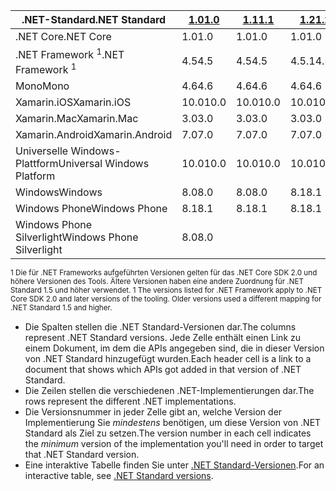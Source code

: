 | <span data-ttu-id="17e7d-101">.NET-Standard</span><span class="sxs-lookup"><span data-stu-id="17e7d-101">.NET Standard</span></span>              | <span data-ttu-id="17e7d-102">[1.0]</span><span class="sxs-lookup"><span data-stu-id="17e7d-102">[1.0]</span></span> | <span data-ttu-id="17e7d-103">[1.1]</span><span class="sxs-lookup"><span data-stu-id="17e7d-103">[1.1]</span></span>  | <span data-ttu-id="17e7d-104">[1.2]</span><span class="sxs-lookup"><span data-stu-id="17e7d-104">[1.2]</span></span> | <span data-ttu-id="17e7d-105">[1.3]</span><span class="sxs-lookup"><span data-stu-id="17e7d-105">[1.3]</span></span> | <span data-ttu-id="17e7d-106">[1.4]</span><span class="sxs-lookup"><span data-stu-id="17e7d-106">[1.4]</span></span> | <span data-ttu-id="17e7d-107">[1.5]</span><span class="sxs-lookup"><span data-stu-id="17e7d-107">[1.5]</span></span>      | <span data-ttu-id="17e7d-108">[1.6]</span><span class="sxs-lookup"><span data-stu-id="17e7d-108">[1.6]</span></span>      | <span data-ttu-id="17e7d-109">[2.0]</span><span class="sxs-lookup"><span data-stu-id="17e7d-109">[2.0]</span></span>      |
|----------------------------|-------|--------|-------|-------|-------|------------|------------|------------|
| <span data-ttu-id="17e7d-110">.NET Core</span><span class="sxs-lookup"><span data-stu-id="17e7d-110">.NET Core</span></span>                  | <span data-ttu-id="17e7d-111">1.0</span><span class="sxs-lookup"><span data-stu-id="17e7d-111">1.0</span></span>   | <span data-ttu-id="17e7d-112">1.0</span><span class="sxs-lookup"><span data-stu-id="17e7d-112">1.0</span></span>    | <span data-ttu-id="17e7d-113">1.0</span><span class="sxs-lookup"><span data-stu-id="17e7d-113">1.0</span></span>   | <span data-ttu-id="17e7d-114">1.0</span><span class="sxs-lookup"><span data-stu-id="17e7d-114">1.0</span></span>   | <span data-ttu-id="17e7d-115">1.0</span><span class="sxs-lookup"><span data-stu-id="17e7d-115">1.0</span></span>   | <span data-ttu-id="17e7d-116">1.0</span><span class="sxs-lookup"><span data-stu-id="17e7d-116">1.0</span></span>        | <span data-ttu-id="17e7d-117">1,0</span><span class="sxs-lookup"><span data-stu-id="17e7d-117">1.0</span></span>        | <span data-ttu-id="17e7d-118">2.0</span><span class="sxs-lookup"><span data-stu-id="17e7d-118">2.0</span></span>        |
| <span data-ttu-id="17e7d-119">.NET Framework <sup>1</sup></span><span class="sxs-lookup"><span data-stu-id="17e7d-119">.NET Framework <sup>1</sup></span></span>| <span data-ttu-id="17e7d-120">4.5</span><span class="sxs-lookup"><span data-stu-id="17e7d-120">4.5</span></span>   | <span data-ttu-id="17e7d-121">4.5</span><span class="sxs-lookup"><span data-stu-id="17e7d-121">4.5</span></span>    | <span data-ttu-id="17e7d-122">4.5.1</span><span class="sxs-lookup"><span data-stu-id="17e7d-122">4.5.1</span></span> | <span data-ttu-id="17e7d-123">4.6</span><span class="sxs-lookup"><span data-stu-id="17e7d-123">4.6</span></span>   | <span data-ttu-id="17e7d-124">4.6.1</span><span class="sxs-lookup"><span data-stu-id="17e7d-124">4.6.1</span></span> | <span data-ttu-id="17e7d-125">4.6.1</span><span class="sxs-lookup"><span data-stu-id="17e7d-125">4.6.1</span></span>      | <span data-ttu-id="17e7d-126">4.6.1</span><span class="sxs-lookup"><span data-stu-id="17e7d-126">4.6.1</span></span>      | <span data-ttu-id="17e7d-127">4.6.1</span><span class="sxs-lookup"><span data-stu-id="17e7d-127">4.6.1</span></span>      |
| <span data-ttu-id="17e7d-128">Mono</span><span class="sxs-lookup"><span data-stu-id="17e7d-128">Mono</span></span>                       | <span data-ttu-id="17e7d-129">4.6</span><span class="sxs-lookup"><span data-stu-id="17e7d-129">4.6</span></span>   | <span data-ttu-id="17e7d-130">4.6</span><span class="sxs-lookup"><span data-stu-id="17e7d-130">4.6</span></span>    | <span data-ttu-id="17e7d-131">4.6</span><span class="sxs-lookup"><span data-stu-id="17e7d-131">4.6</span></span>   | <span data-ttu-id="17e7d-132">4.6</span><span class="sxs-lookup"><span data-stu-id="17e7d-132">4.6</span></span>   | <span data-ttu-id="17e7d-133">4.6</span><span class="sxs-lookup"><span data-stu-id="17e7d-133">4.6</span></span>   | <span data-ttu-id="17e7d-134">4.6</span><span class="sxs-lookup"><span data-stu-id="17e7d-134">4.6</span></span>        | <span data-ttu-id="17e7d-135">4.6</span><span class="sxs-lookup"><span data-stu-id="17e7d-135">4.6</span></span>        | <span data-ttu-id="17e7d-136">5.4</span><span class="sxs-lookup"><span data-stu-id="17e7d-136">5.4</span></span>        |
| <span data-ttu-id="17e7d-137">Xamarin.iOS</span><span class="sxs-lookup"><span data-stu-id="17e7d-137">Xamarin.iOS</span></span>                | <span data-ttu-id="17e7d-138">10.0</span><span class="sxs-lookup"><span data-stu-id="17e7d-138">10.0</span></span>  | <span data-ttu-id="17e7d-139">10.0</span><span class="sxs-lookup"><span data-stu-id="17e7d-139">10.0</span></span>   | <span data-ttu-id="17e7d-140">10.0</span><span class="sxs-lookup"><span data-stu-id="17e7d-140">10.0</span></span>  | <span data-ttu-id="17e7d-141">10.0</span><span class="sxs-lookup"><span data-stu-id="17e7d-141">10.0</span></span>  | <span data-ttu-id="17e7d-142">10.0</span><span class="sxs-lookup"><span data-stu-id="17e7d-142">10.0</span></span>  | <span data-ttu-id="17e7d-143">10.0</span><span class="sxs-lookup"><span data-stu-id="17e7d-143">10.0</span></span>       | <span data-ttu-id="17e7d-144">10.0</span><span class="sxs-lookup"><span data-stu-id="17e7d-144">10.0</span></span>       | <span data-ttu-id="17e7d-145">10.14</span><span class="sxs-lookup"><span data-stu-id="17e7d-145">10.14</span></span>      |
| <span data-ttu-id="17e7d-146">Xamarin.Mac</span><span class="sxs-lookup"><span data-stu-id="17e7d-146">Xamarin.Mac</span></span>                | <span data-ttu-id="17e7d-147">3.0</span><span class="sxs-lookup"><span data-stu-id="17e7d-147">3.0</span></span>   | <span data-ttu-id="17e7d-148">3.0</span><span class="sxs-lookup"><span data-stu-id="17e7d-148">3.0</span></span>    | <span data-ttu-id="17e7d-149">3.0</span><span class="sxs-lookup"><span data-stu-id="17e7d-149">3.0</span></span>   | <span data-ttu-id="17e7d-150">3.0</span><span class="sxs-lookup"><span data-stu-id="17e7d-150">3.0</span></span>   | <span data-ttu-id="17e7d-151">3.0</span><span class="sxs-lookup"><span data-stu-id="17e7d-151">3.0</span></span>   | <span data-ttu-id="17e7d-152">3.0</span><span class="sxs-lookup"><span data-stu-id="17e7d-152">3.0</span></span>        | <span data-ttu-id="17e7d-153">3.0</span><span class="sxs-lookup"><span data-stu-id="17e7d-153">3.0</span></span>        | <span data-ttu-id="17e7d-154">3.8</span><span class="sxs-lookup"><span data-stu-id="17e7d-154">3.8</span></span>        |
| <span data-ttu-id="17e7d-155">Xamarin.Android</span><span class="sxs-lookup"><span data-stu-id="17e7d-155">Xamarin.Android</span></span>            | <span data-ttu-id="17e7d-156">7.0</span><span class="sxs-lookup"><span data-stu-id="17e7d-156">7.0</span></span>   | <span data-ttu-id="17e7d-157">7.0</span><span class="sxs-lookup"><span data-stu-id="17e7d-157">7.0</span></span>    | <span data-ttu-id="17e7d-158">7.0</span><span class="sxs-lookup"><span data-stu-id="17e7d-158">7.0</span></span>   | <span data-ttu-id="17e7d-159">7.0</span><span class="sxs-lookup"><span data-stu-id="17e7d-159">7.0</span></span>   | <span data-ttu-id="17e7d-160">7.0</span><span class="sxs-lookup"><span data-stu-id="17e7d-160">7.0</span></span>   | <span data-ttu-id="17e7d-161">7.0</span><span class="sxs-lookup"><span data-stu-id="17e7d-161">7.0</span></span>        | <span data-ttu-id="17e7d-162">7.0</span><span class="sxs-lookup"><span data-stu-id="17e7d-162">7.0</span></span>        | <span data-ttu-id="17e7d-163">8.0</span><span class="sxs-lookup"><span data-stu-id="17e7d-163">8.0</span></span>        |
| <span data-ttu-id="17e7d-164">Universelle Windows-Plattform</span><span class="sxs-lookup"><span data-stu-id="17e7d-164">Universal Windows Platform</span></span> | <span data-ttu-id="17e7d-165">10.0</span><span class="sxs-lookup"><span data-stu-id="17e7d-165">10.0</span></span>  | <span data-ttu-id="17e7d-166">10.0</span><span class="sxs-lookup"><span data-stu-id="17e7d-166">10.0</span></span>   | <span data-ttu-id="17e7d-167">10.0</span><span class="sxs-lookup"><span data-stu-id="17e7d-167">10.0</span></span>  | <span data-ttu-id="17e7d-168">10.0</span><span class="sxs-lookup"><span data-stu-id="17e7d-168">10.0</span></span>  | <span data-ttu-id="17e7d-169">10.0</span><span class="sxs-lookup"><span data-stu-id="17e7d-169">10.0</span></span>  | <span data-ttu-id="17e7d-170">10.0.16299</span><span class="sxs-lookup"><span data-stu-id="17e7d-170">10.0.16299</span></span> | <span data-ttu-id="17e7d-171">10.0.16299</span><span class="sxs-lookup"><span data-stu-id="17e7d-171">10.0.16299</span></span> | <span data-ttu-id="17e7d-172">10.0.16299</span><span class="sxs-lookup"><span data-stu-id="17e7d-172">10.0.16299</span></span> |
| <span data-ttu-id="17e7d-173">Windows</span><span class="sxs-lookup"><span data-stu-id="17e7d-173">Windows</span></span>                    | <span data-ttu-id="17e7d-174">8.0</span><span class="sxs-lookup"><span data-stu-id="17e7d-174">8.0</span></span>   | <span data-ttu-id="17e7d-175">8.0</span><span class="sxs-lookup"><span data-stu-id="17e7d-175">8.0</span></span>    | <span data-ttu-id="17e7d-176">8.1</span><span class="sxs-lookup"><span data-stu-id="17e7d-176">8.1</span></span>   |       |       |            |            |            |
| <span data-ttu-id="17e7d-177">Windows Phone</span><span class="sxs-lookup"><span data-stu-id="17e7d-177">Windows Phone</span></span>              | <span data-ttu-id="17e7d-178">8.1</span><span class="sxs-lookup"><span data-stu-id="17e7d-178">8.1</span></span>   | <span data-ttu-id="17e7d-179">8.1</span><span class="sxs-lookup"><span data-stu-id="17e7d-179">8.1</span></span>    | <span data-ttu-id="17e7d-180">8.1</span><span class="sxs-lookup"><span data-stu-id="17e7d-180">8.1</span></span>   |       |       |            |            |            |
| <span data-ttu-id="17e7d-181">Windows Phone Silverlight</span><span class="sxs-lookup"><span data-stu-id="17e7d-181">Windows Phone Silverlight</span></span>  | <span data-ttu-id="17e7d-182">8.0</span><span class="sxs-lookup"><span data-stu-id="17e7d-182">8.0</span></span>   |        |       |       |       |            |            |            |

<span data-ttu-id="17e7d-183"><sup>1 Die für .NET Frameworks aufgeführten Versionen gelten für das .NET Core SDK 2.0 und höhere Versionen des Tools. Ältere Versionen haben eine andere Zuordnung für .NET Standard 1.5 und höher verwendet. </sup></span><span class="sxs-lookup"><span data-stu-id="17e7d-183"><sup>1 The versions listed for .NET Framework apply to .NET Core SDK 2.0 and later versions of the tooling. Older versions used a different mapping for .NET Standard 1.5 and higher. </sup></span></span>

- <span data-ttu-id="17e7d-184">Die Spalten stellen die .NET Standard-Versionen dar.</span><span class="sxs-lookup"><span data-stu-id="17e7d-184">The columns represent .NET Standard versions.</span></span> <span data-ttu-id="17e7d-185">Jede Zelle enthält einen Link zu einem Dokument, im dem die APIs angegeben sind, die in dieser Version von .NET Standard hinzugefügt wurden.</span><span class="sxs-lookup"><span data-stu-id="17e7d-185">Each header cell is a link to a document that shows which APIs got added in that version of .NET Standard.</span></span>
- <span data-ttu-id="17e7d-186">Die Zeilen stellen die verschiedenen .NET-Implementierungen dar.</span><span class="sxs-lookup"><span data-stu-id="17e7d-186">The rows represent the different .NET implementations.</span></span>
- <span data-ttu-id="17e7d-187">Die Versionsnummer in jeder Zelle gibt an, welche Version der Implementierung Sie *mindestens* benötigen, um diese Version von .NET Standard als Ziel zu setzen.</span><span class="sxs-lookup"><span data-stu-id="17e7d-187">The version number in each cell indicates the *minimum* version of the implementation you'll need in order to target that .NET Standard version.</span></span>
- <span data-ttu-id="17e7d-188">Eine interaktive Tabelle finden Sie unter [.NET Standard-Versionen](http://immo.landwerth.net/netstandard-versions/#).</span><span class="sxs-lookup"><span data-stu-id="17e7d-188">For an interactive table, see [.NET Standard versions](http://immo.landwerth.net/netstandard-versions/#).</span></span>

[1.0]: https://github.com/dotnet/standard/blob/master/docs/versions/netstandard1.0.md
[1.1]: https://github.com/dotnet/standard/blob/master/docs/versions/netstandard1.1.md
[1.2]: https://github.com/dotnet/standard/blob/master/docs/versions/netstandard1.2.md
[1.3]: https://github.com/dotnet/standard/blob/master/docs/versions/netstandard1.3.md
[1.4]: https://github.com/dotnet/standard/blob/master/docs/versions/netstandard1.4.md
[1.5]: https://github.com/dotnet/standard/blob/master/docs/versions/netstandard1.5.md
[1.6]: https://github.com/dotnet/standard/blob/master/docs/versions/netstandard1.6.md
[2.0]: https://github.com/dotnet/standard/blob/master/docs/versions/netstandard2.0.md
